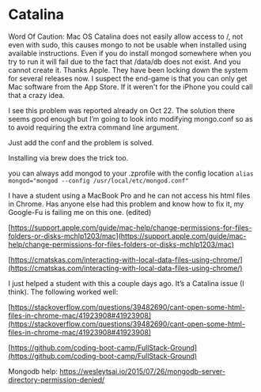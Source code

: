 # Catalina

Word Of Caution: Mac OS Catalina does not easily allow access to /, not even with sudo, this causes mongo to not be usable when installed using available instructions. Even if you do install mongod somewhere when you try to run it will fail due to the fact that /data/db does not exist. And you cannot create it. Thanks Apple. They have been locking down the system for several releases now. I suspect the end-game is that you can only get Mac software from the App Store. If it weren't for the iPhone you could call that a crazy idea.

I see this problem was reported already on Oct 22. The solution there seems good enough but I’m going to look into modifying mongo.conf so as to avoid requiring the extra command line argument.

Just add the conf and the problem is solved.

Installing via brew does the trick too.

you can always add mongod to your .zprofile with the config location  `alias mongod="mongod --config /usr/local/etc/mongod.conf"`

I have a student using a MacBook Pro and he can not access his html files in Chrome.  Has anyone else had this problem and know how to fix it, my Google-Fu is failing me on this one. (edited)

[https://support.apple.com/guide/mac-help/change-permissions-for-files-folders-or-disks-mchlp1203/mac](https://support.apple.com/guide/mac-help/change-permissions-for-files-folders-or-disks-mchlp1203/mac)

[https://cmatskas.com/interacting-with-local-data-files-using-chrome/](https://cmatskas.com/interacting-with-local-data-files-using-chrome/)

I just helped a student with this a couple days ago. It’s a Catalina issue (I think). The following worked well:

[https://stackoverflow.com/questions/39482690/cant-open-some-html-files-in-chrome-mac/41923908#41923908](https://stackoverflow.com/questions/39482690/cant-open-some-html-files-in-chrome-mac/41923908#41923908)

[https://github.com/coding-boot-camp/FullStack-Ground](https://github.com/coding-boot-camp/FullStack-Ground)

Mongodb help:
https://wesleytsai.io/2015/07/26/mongodb-server-directory-permission-denied/
<!--stackedit_data:
eyJoaXN0b3J5IjpbMTIxMDIzOTAwNSwxMzIyMDY3MTI5XX0=
-->